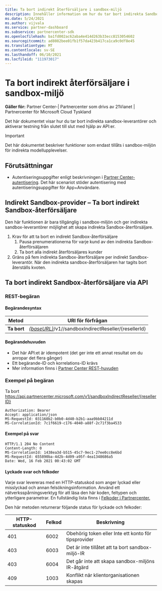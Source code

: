 ```yaml
---
title: Ta bort indirekt återförsäljare i sandbox-miljö
description: Innehåller information om hur du tar bort indirekta Sandbox-återförsäljare och aktiverar testning från slutet till slut med hjälp av API:er.
ms.date: 5/24/2021
ms.author: vijvala
ms.service: partner-dashboard
ms.subservice: partnercenter-sdk
ms.openlocfilehash: ba1fd002ac62aba4e414d263b33ecc8153054602
ms.sourcegitcommit: ad8082bee01fb1f57da423b417ca1ca9c0df8e45
ms.translationtype: MT
ms.contentlocale: sv-SE
ms.lasthandoff: 06/10/2021
ms.locfileid: "111973017"
---
```

# <a name="delete-indirect-reseller-in-sandbox"></a>Ta bort indirekt återförsäljare i sandbox-miljö

**Gäller för:** Partner Center-| Partnercenter som drivs av 21Vianet | Partnercenter för Microsoft Cloud Tyskland

Det här dokumentet visar hur du tar bort indirekta sandbox-leverantörer och aktiverar testning från slutet till slut med hjälp av API:er.

> [!Important]
> Det här dokumentet beskriver funktioner som endast tillåts i sandbox-miljön för indirekta modellupplevelser.

## <a name="prerequisites"></a>Förutsättningar

- Autentiseringsuppgifter enligt beskrivningen i [Partner Center-autentisering](partner-center-authentication.md). Det här scenariot stöder autentisering med autentiseringsuppgifter för App+Användare.

## <a name="sandbox-indirect-provider--delete-sandbox-indirect-reseller"></a>Indirekt Sandbox-provider – Ta bort indirekt Sandbox-återförsäljare 

Den här funktionen är bara tillgänglig i sandbox-miljön och ger indirekta sandbox-leverantörer möjlighet att skapa indirekta Sandbox-återförsäljare.

1. Krav för att ta bort en indirekt Sandbox-återförsäljare
    1. Pausa prenumerationerna för varje kund av den indirekta Sandbox-återförsäljaren
    2. Ta bort alla indirekt återförsäljares kunder
2. Gräns på fem indirekta Sandbox-återförsäljare per indirekt Sandbox-leverantör. När den indirekta sandbox-återförsäljaren har tagits bort återställs kvoten.

## <a name="delete-sandbox-indirect-reseller-through-api"></a>Ta bort indirekt Sandbox-återförsäljare via API

### <a name="rest-request"></a>REST-begäran

#### <a name="request-syntax"></a>Begärandesyntax

| Metod | URI för förfrågan                                                                             |
|------------|-------------------------------------------------------------------------------------|
| **Ta bort** | [*{baseURL}*](partner-center-rest-urls.md)/v1//sandboxIndirectReseller/{resellerId} |

#### <a name="request-headers"></a>Begärandehuvuden

- Det här API:et är idempotent (det ger inte ett annat resultat om du anropar det flera gånger)
- Ett begärande-ID och korrelations-ID krävs
- Mer information finns i [Partner Center REST-huvuden](headers.md)

### <a name="request-example"></a>Exempel på begäran

Ta bort https://api.partnercenter.microsoft.com/v1/sandboxIndirectReseller/{resellerID}

```http
Authorization: Bearer
Accept: application/json
MS-RequestId: 031160b2-b0b0-4d40-b2b1-aaa9bb84211d
MS-CorrelationId: 7c1f6619-c176-4040-a88f-2c71f3ba4533
```

####  <a name="response-example"></a>Exempel på svar

```http
HTTP/1.1 204 No Content
Content-Length: 0
MS-CorrelationId: 1438ea3d-b515-45c7-9ec1-27ee0cc8e6bd
MS-RequestId: 655890ba-4d2b-4d09-a95f-4ea1348686a5
Date: Wed, 16 Feb 2021 00:43:02 GMT
```

#### <a name="response-success-and-error-codes"></a>Lyckade svar och felkoder

Varje svar levereras med en HTTP-statuskod som anger lyckad eller misslyckad och annan felsökningsinformation. Använd ett nätverksspårningsverktyg för att läsa den här koden, feltypen och ytterligare parametrar. En fullständig lista finns i [Felkoder i Partnercenter.](error-codes.md)

Den här metoden returnerar följande status för lyckade och felkoder:

| HTTP-statuskod                     | Felkod     | Beskrivning                                      |
|--------------------------------------|----------------|--------------------------------------------------|
| 401                                  | 6002           | Obehörig token eller Inte ett konto för tipsprovider |
| 403                                  | 6003           | Det är inte tillåtet att ta bort sandbox-miljö-IR                 |
| 403                                  | 6004           | Det går inte att skapa sandbox-miljöns IR-åtgärd          |
| 409                                  | 1003           | Konflikt när klientorganisationen skapas                   |
